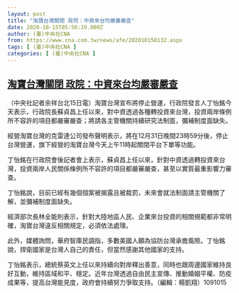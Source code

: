 ```yaml
---
layout: post
title: "淘寶台灣關閉 政院：中資來台均嚴審嚴查"
date: 2020-10-15T05:56:19.000Z
author: (臺)中央社CNA
from: https://www.cna.com.tw/news/afe/202010150132.aspx
tags: [ (臺)中央社CNA ]
categories: [ (臺)中央社CNA ]
---
```

<!--1602741379000-->
[淘寶台灣關閉 政院：中資來台均嚴審嚴查](https://www.cna.com.tw/news/afe/202010150132.aspx)
------

<div>
<div></div><div class="paragraph"><p>（中央社記者余祥台北15日電）淘寶台灣宣布將停止營運，行政院發言人丁怡銘今天表示，行政院長蘇貞昌上任以來，對中資透過各種轉投資來台灣，投資兩岸條例所不容許的項目都嚴審嚴查；將請各主管機關持續研究法制面，彌補制度面缺失。</p><p>經營淘寶台灣的克雷達公司發布聲明表示，將在12月31日晚間23時59分後，停止台灣營運，旗下經營的淘寶台灣今天上午11時起關閉平台下單等功能。</p><p>丁怡銘在行政院會後記者會上表示，蘇貞昌上任以來，針對中資透過轉投資來台灣，投資兩岸人民關係條例所不容許的項目都嚴審嚴查，甚至以實質最重影響力審查。</p><p>丁怡銘說，目前已經有幾個個案被揭露且被裁罰，未來會就法制面請主管機關了解，並彌補制度面缺失。</p><p>經濟部次長林全能則表示，針對大陸地區人民、企業來台投資的相關規範都非常明確，淘寶台灣違反相關規定，必須依法處理。</p><p>此外，媒體詢問，華府智庫民調指，多數美國人願為協防台灣承擔風險。丁怡銘說，捍衛國家是台灣人自己的責任，但當然感謝其他國家的支持。</p><p>丁怡銘表示，總統蔡英文上任以來持續向對岸釋出善意，同時也跟周邊國家維持良好互動，維持區域和平、穩定。近年台灣透過自由民主宣傳、推動婚姻平權、防疫成果等，提高台灣能見度，政府會持續努力爭取支持。（編輯：楊凱翔）1091015</p></div>
</div>

